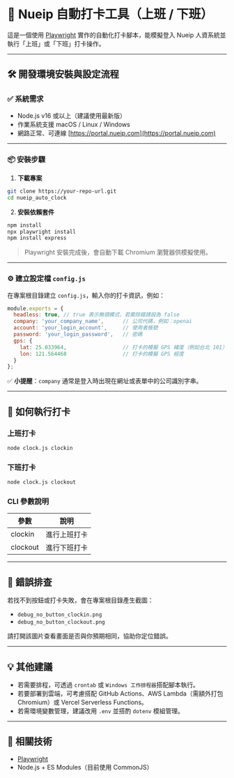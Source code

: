 # 📌 Nueip 自動打卡工具（上班 / 下班）

這是一個使用 [Playwright](https://playwright.dev/) 實作的自動化打卡腳本，能模擬登入 Nueip 人資系統並執行「上班」或「下班」打卡操作。

---

## 🛠 開發環境安裝與設定流程

### ✅ 系統需求

* Node.js v16 或以上（建議使用最新版）
* 作業系統支援 macOS / Linux / Windows
* 網路正常、可連線 [https://portal.nueip.com](https://portal.nueip.com)

---

### 📦 安裝步驟

1. **下載專案**

```bash
git clone https://your-repo-url.git
cd nueip_auto_clock
```

2. **安裝依賴套件**

```bash
npm install
npx playwright install
npm install express
```

> Playwright 安裝完成後，會自動下載 Chromium 瀏覽器供模擬使用。

---

### ⚙️ 建立設定檔 `config.js`

在專案根目錄建立 `config.js`，輸入你的打卡資訊，例如：

```js
module.exports = {
  headless: true, // true 表示無頭模式，若需除錯請設為 false
  company: 'your_company_name',      // 公司代碼，例如：openai
  account: 'your_login_account',     // 使用者帳號
  password: 'your_login_password',   // 密碼
  gps: {
    lat: 25.033964,                  // 打卡的模擬 GPS 緯度（例如台北 101）
    lon: 121.564468                  // 打卡的模擬 GPS 經度
  }
};
```

✅ **小提醒**：`company` 通常是登入時出現在網址或表單中的公司識別字串。

---

## 🚀 如何執行打卡

### 上班打卡

```bash
node clock.js clockin
```

### 下班打卡

```bash
node clock.js clockout
```

### CLI 參數說明

| 參數       | 說明     |
| -------- | ------ |
| clockin  | 進行上班打卡 |
| clockout | 進行下班打卡 |

---

## 🐞 錯誤排查

若找不到按鈕或打卡失敗，會在專案根目錄產生截圖：

* `debug_no_button_clockin.png`
* `debug_no_button_clockout.png`

請打開該圖片查看畫面是否與你預期相同，協助你定位錯誤。

---

## 💡 其他建議

* 若需要排程，可透過 `crontab` 或 `Windows 工作排程器`搭配腳本執行。
* 若要部署到雲端，可考慮搭配 GitHub Actions、AWS Lambda（需額外打包 Chromium）或 Vercel Serverless Functions。
* 若需環境變數管理，建議改用 `.env` 並搭酌 `dotenv` 模組管理。

---

## 📄 相關技術

* [Playwright](https://playwright.dev/)
* Node.js + ES Modules（目前使用 CommonJS）
